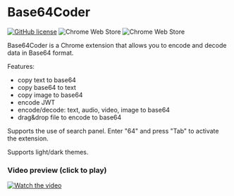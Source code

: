 # Base64Coder
[![GitHub license](https://img.shields.io/github/license/rodewitsch/Base64Coder)](https://github.com/rodewitsch/Base64Coder/blob/master/LICENSE)
![Chrome Web Store](https://img.shields.io/chrome-web-store/users/ebgonfpmppfndacngpbmgajldoabnjkm?label=chrome%20web%20store%20users)
![Chrome Web Store](https://img.shields.io/chrome-web-store/rating/ebgonfpmppfndacngpbmgajldoabnjkm?label=chrome%20web%20store%20rating)

Base64Coder is a Chrome extension that allows you to encode and decode data in Base64 format.

Features:
- copy text to base64
- copy base64 to text
- copy image to base64
- encode JWT
- encode/decode: text, audio, video, image to base64
- drag&drop file to encode to base64

Supports the use of search panel. Enter "64" and press "Tab" to activate the extension.

Supports light/dark themes.

### Video preview (click to play)

[![Watch the video](https://github.com/user-attachments/assets/de640acc-f6dd-427b-9fc2-2643d3035ca5)](https://youtu.be/bKh3bAZSogo)
